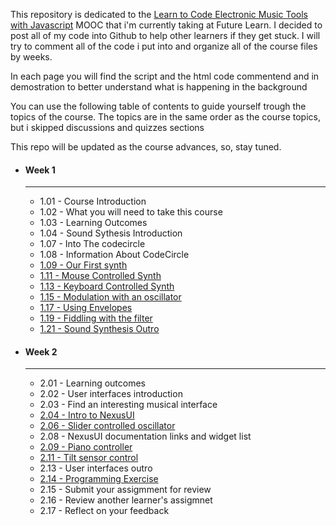 <p>This repository is dedicated to the <a href="https://www.futurelearn.com/courses/electronic-music-tools/">Learn to Code Electronic Music Tools with Javascript</a> MOOC that i'm currently taking at Future Learn. I decided to post all of my code into Github to help other learners if they get stuck. I will try to comment all of the code i put into and organize all of the course files by weeks.</p>
<p>In each page you will find the script and the html code commentend and in demostration to better understand what is happening in the background</p>
<p>You can use the following table of contents to guide yourself trough the topics of the course. The topics are in the same order as the course topics, but i skipped discussions and quizzes sections</p>
<p>This repo will be updated as the course advances, so, stay tuned.</p>
<ul>
	<li>
		<h4>Week 1</h4>
		<hr>
		<ul type="1">
			<li>1.01 - Course Introduction</li>
			<li>1.02 - What you will need to take this course</li>
			<li>1.03 - Learning Outcomes</li>
			<li>1.04 - Sound Sythesis Introduction</li>
			<li>1.07 - Into The codecircle</li>
			<li>1.08 - Information About CodeCircle</li>
			<li><a href="https://alicescfernandes.github.io/FutureLearn-Learn_To_Code_Eletronic_Music_Tools_With_Javascript/course/week1/109/index.html">1.09 - Our First synth</a></li>
			<li><a href="https://alicescfernandes.github.io/FutureLearn-Learn_To_Code_Eletronic_Music_Tools_With_Javascript/course/week1/111/index.html">1.11 - Mouse Controlled Synth</a></li>
			<li><a href="https://alicescfernandes.github.io/FutureLearn-Learn_To_Code_Eletronic_Music_Tools_With_Javascript/course/week1/113/index.html">1.13 - Keyboard Controlled Synth</a></li>
			<li><a href="https://alicescfernandes.github.io/FutureLearn-Learn_To_Code_Eletronic_Music_Tools_With_Javascript/course/week1/115/index.html">1.15 - Modulation with an oscillator</a></li>
			<li><a href="https://alicescfernandes.github.io/FutureLearn-Learn_To_Code_Eletronic_Music_Tools_With_Javascript/course/week1/117/index.html">1.17 - Using Envelopes</a></li>
			<li><a href="https://alicescfernandes.github.io/FutureLearn-Learn_To_Code_Eletronic_Music_Tools_With_Javascript/course/week1/119/index.html">1.19 - Fiddling with the filter</a></li>
			<li><a href="https://alicescfernandes.github.io/FutureLearn-Learn_To_Code_Eletronic_Music_Tools_With_Javascript/course/week1/121/index.html">1.21 - Sound Synthesis Outro</a></li>
		</ul>
	</li>
	<li><h4>Week 2</h4><hr>
	<ul>
		<li>
			<a>2.01 - Learning outcomes
			</a>
		</li>
		<li >
			<a>2.02 - User interfaces introduction
			</a>
		</li>
		<li >
			<a>2.03 - Find an interesting musical interface
			</a>
		</li>
		<li >
			<a  href="https://alicescfernandes.github.io/FutureLearn-Learn_To_Code_Eletronic_Music_Tools_With_Javascript/course/week1/204/index.html">2.04 - Intro to NexusUI
			</a>
		</li>
		<li >
			<a  href="https://alicescfernandes.github.io/FutureLearn-Learn_To_Code_Eletronic_Music_Tools_With_Javascript/course/week1/206/index.html">2.06 - Slider controlled oscillator
			</a>
		</li>
		<li >
			<a>2.08 - NexusUI documentation links and widget list
			</a>
		</li>
		<li >
			<a  href="https://alicescfernandes.github.io/FutureLearn-Learn_To_Code_Eletronic_Music_Tools_With_Javascript/course/week1/209/index.html">2.09 - Piano controller
			</a>
		</li>
		<li >
			<a  href="https://alicescfernandes.github.io/FutureLearn-Learn_To_Code_Eletronic_Music_Tools_With_Javascript/course/week1/211/index.html">2.11 - Tilt sensor control
			</a>
		</li>
		<li >
			<a>2.13 - User interfaces outro
			</a>
		</li>
		<li >
			<a  href="https://alicescfernandes.github.io/FutureLearn-Learn_To_Code_Eletronic_Music_Tools_With_Javascript/course/week1/214/index.html">2.14 - Programming Exercise
			</a>
		</li>
		<li >
			<a>2.15 - Submit your assigmment for review
			</a>
		</li>
		<li >
			<a>2.16 - Review another learner's assigmnet
			</a>
		</li>
		<li >
			<a>2.17 - Reflect on your feedback
			</a>
		</li>
	</ul></li>
</ul>